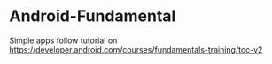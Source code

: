 # Android-Fundamental
Simple apps follow tutorial on https://developer.android.com/courses/fundamentals-training/toc-v2
